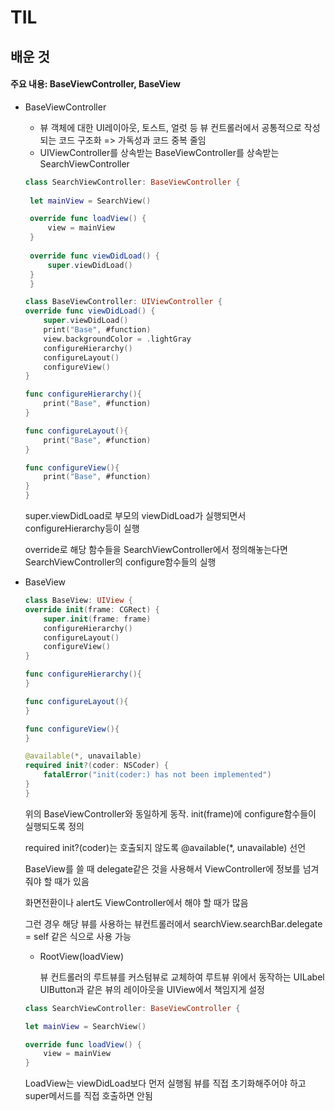 # TIL

## 배운 것

#### 주요 내용: BaseViewController, BaseView

* BaseViewController

   - 뷰 객체에 대한 UI레이아웃, 토스트, 얼럿 등 뷰 컨트롤러에서 공통적으로 작성되는 코드 구조화 => 가독성과 코드 중복 줄임
   - UIViewController를 상속받는 BaseViewController를 상속받는 SearchViewController

   ```swift
   class SearchViewController: BaseViewController {
    
    let mainView = SearchView()
   
    override func loadView() {
        view = mainView
    }
    
    override func viewDidLoad() {
        super.viewDidLoad()
    }      
    }
    ```

    ```swift
    class BaseViewController: UIViewController {
    override func viewDidLoad() {
        super.viewDidLoad()
        print("Base", #function)
        view.backgroundColor = .lightGray
        configureHierarchy()
        configureLayout()
        configureView()
    }
    
    func configureHierarchy(){
        print("Base", #function)
    }
    
    func configureLayout(){
        print("Base", #function)
    }
    
    func configureView(){
        print("Base", #function)
    }
    }
    ```
    super.viewDidLoad로 부모의 viewDidLoad가 실행되면서 configureHierarchy등이 실행
  
    override로 해당 함수들을 SearchViewController에서 정의해놓는다면 SearchViewController의 configure함수들의 실행

* BaseView

    ```swift
    class BaseView: UIView {
    override init(frame: CGRect) {
        super.init(frame: frame)
        configureHierarchy()
        configureLayout()
        configureView()
    }
    
    func configureHierarchy(){
    }
    
    func configureLayout(){
    }
    
    func configureView(){
    }
    
    @available(*, unavailable)
    required init?(coder: NSCoder) {
        fatalError("init(coder:) has not been implemented")
    }
    }
    ```

    위의 BaseViewController와 동일하게 동작. init(frame)에 configure함수들이 실행되도록 정의

    required init?(coder)는 호출되지 않도록 @available(*, unavailable) 선언
    
    BaseView를 쓸 때 delegate같은 것을 사용해서 ViewController에 정보를 넘겨줘야 할 때가 있음

    화면전환이나 alert도 ViewController에서 해야 할 때가 많음

    그런 경우 해당 뷰를 사용하는 뷰컨트롤러에서 searchView.searchBar.delegate = self 같은 식으로 사용 가능

    * RootView(loadView)

        뷰 컨트롤러의 루트뷰를 커스텀뷰로 교체하여 루트뷰 위에서 동작하는 UILabel UIButton과 같은 뷰의 레이아웃을 UIView에서 책임지게 설정

    ```swift
    class SearchViewController: BaseViewController {
    
    let mainView = SearchView()
    
    override func loadView() {
        view = mainView
    }
    ```
    
    LoadView는 viewDidLoad보다 먼저 실행됨
    뷰를 직접 초기화해주어야 하고 super메서드를 직접 호출하면 안됨
